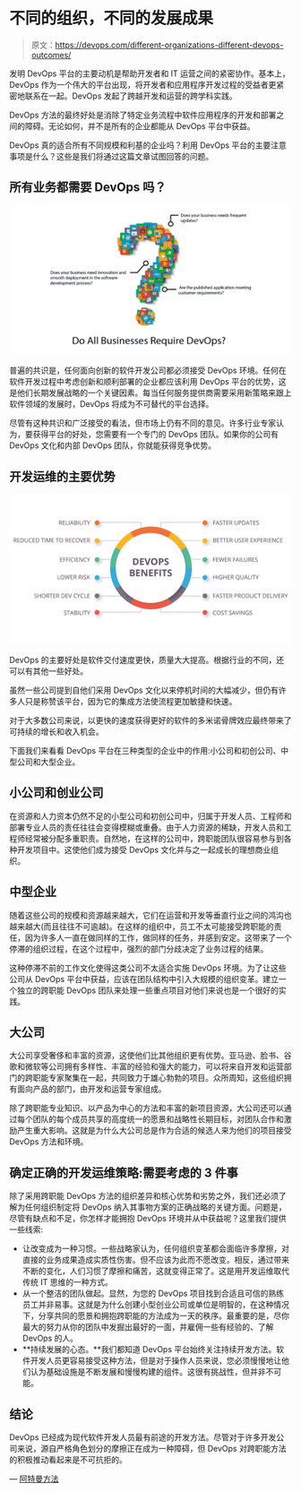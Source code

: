 # 不同的组织，不同的发展成果

> 原文：<https://devops.com/different-organizations-different-devops-outcomes/>

发明 DevOps 平台的主要动机是帮助开发者和 IT 运营之间的紧密协作。基本上，DevOps 作为一个伟大的平台出现，将开发者和应用程序开发过程的受益者更紧密地联系在一起。DevOps 发起了跨越开发和运营的跨学科实践。

DevOps 方法的最终好处是消除了特定业务流程中软件应用程序的开发和部署之间的障碍。无论如何，并不是所有的企业都能从 DevOps 平台中获益。

DevOps 真的适合所有不同规模和利基的企业吗？利用 DevOps 平台的主要注意事项是什么？这些是我们将通过这篇文章试图回答的问题。

## 所有业务都需要 DevOps 吗？

**![](img/d3785f7befcb8970ce6b0c487ca8a6b4.png)**

普遍的共识是，任何面向创新的软件开发公司都必须接受 DevOps 环境。任何在软件开发过程中考虑创新和顺利部署的企业都应该利用 DevOps 平台的优势，这是他们长期发展战略的一个关键因素。每当任何服务提供商需要采用新策略来跟上软件领域的发展时，DevOps 将成为不可替代的平台选择。

尽管有这种共识和广泛接受的看法，但市场上仍有不同的意见。许多行业专家认为，要获得平台的好处，您需要有一个专门的 DevOps 团队。如果你的公司有 DevOps 文化和内部 DevOps 团队，你就能获得竞争优势。

## **开发运维的主要优势**

![](img/db79939091786100a0ccd20e391b588a.png)

DevOps 的主要好处是软件交付速度更快，质量大大提高。根据行业的不同，还可以有其他一些好处。

虽然一些公司提到自他们采用 DevOps 文化以来停机时间的大幅减少，但仍有许多人只是称赞该平台，因为它的集成方法使流程更加敏捷和快速。

对于大多数公司来说，以更快的速度获得更好的软件的多米诺骨牌效应最终带来了可持续的增长和收入机会。

下面我们来看看 DevOps 平台在三种类型的企业中的作用:小公司和初创公司、中型公司和大型企业。

## **小公司和创业公司**

在资源和人力资本仍然不足的小型公司和初创公司中，归属于开发人员、工程师和部署专业人员的责任往往会变得模糊或重叠。由于人力资源的稀缺，开发人员和工程师经常被分配多重职责。自然地，在这样的公司中，跨职能团队很容易参与到各种开发项目中。这使他们成为接受 DevOps 文化并与之一起成长的理想商业组织。

## **中型企业**

随着这些公司的规模和资源越来越大，它们在运营和开发等垂直行业之间的鸿沟也越来越大(而且往往不可逾越)。在这样的组织中，员工不太可能接受跨职能的责任，因为许多人一直在做同样的工作，做同样的任务，并感到安定。这带来了一个停滞的组织过程，在这个过程中，强烈的部门分歧决定了业务过程的结果。

这种停滞不前的工作文化使得这类公司不太适合实施 DevOps 环境。为了让这些公司从 DevOps 平台中获益，应该在团队结构中引入大规模的组织变革。建立一个独立的跨职能 DevOps 团队来处理一些重点项目对他们来说也是一个很好的实践。

## **大公司**

大公司享受奢侈和丰富的资源，这使他们比其他组织更有优势。亚马逊、脸书、谷歌和微软等公司拥有多样性、丰富的经验和强大的能力，可以将来自开发和运营部门的跨职能专家聚集在一起，共同致力于雄心勃勃的项目。众所周知，这些组织拥有面向产品的部门，由开发和运营专家组成。

除了跨职能专业知识、以产品为中心的方法和丰富的新项目资源，大公司还可以通过每个团队的每个成员共享的高度统一的愿景和战略性长期目标，对团队合作和激励产生重大影响。这就是为什么大公司总是作为合适的候选人来为他们的项目接受 DevOps 方法和环境。

## **确定正确的开发运维策略:需要考虑的 3 件事**

除了采用跨职能 DevOps 方法的组织差异和核心优势和劣势之外，我们还必须了解为任何组织制定将 DevOps 纳入其事物方案的正确战略的关键方面。问题是，尽管有缺点和不足，你怎样才能拥抱 DevOps 环境并从中获益呢？这里我们提供一些线索:

*   让改变成为一种习惯。一些战略家认为，任何组织变革都会面临许多摩擦，对直接的业务成果造成实质性伤害。但不应该为此而不愿改变。相反，通过带来不断的变化，人们习惯了摩擦和痛苦，这就变得正常了。这是用开发运维取代传统 IT 思维的一种方式。
*   从一个整洁的团队做起。显然，为您的 DevOps 项目找到合适且可信的熟练员工并非易事。这就是为什么创建小型创业公司或单位是明智的，在这种情况下，分享共同的愿景和拥抱跨职能的方法成为一天的秩序。最重要的是，尽你最大的努力从你的团队中发掘出最好的一面，并雇佣一些有经验的、了解 DevOps 的人。
*   **持续发展的心态。**我们都知道 DevOps 平台始终关注持续开发方法。软件开发人员更容易接受这种方法，但是对于操作人员来说，您必须慢慢地让他们认为基础设施是不断发展和慢慢构建的组件。这很有挑战性，但并非不可能。

## **结论**

DevOps 已经成为现代软件开发人员最有前途的开发方法。尽管对于许多开发公司来说，源自严格角色划分的摩擦正在成为一种障碍，但 DevOps 对跨职能方法的积极推动看起来是不可抗拒的。

— [阿特曼方法](https://devops.com/author/atman-rathod/)